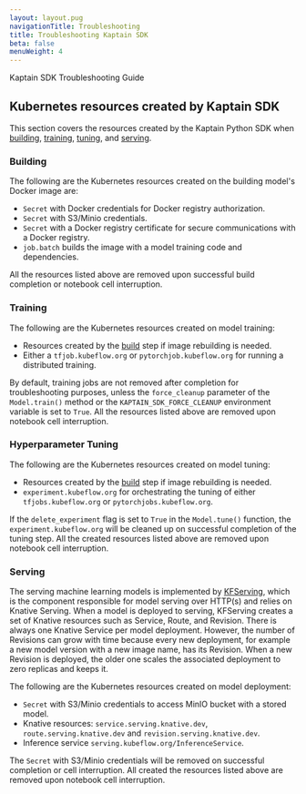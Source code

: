 ```yaml
---
layout: layout.pug
navigationTitle: Troubleshooting
title: Troubleshooting Kaptain SDK
beta: false
menuWeight: 4
---
```

Kaptain SDK Troubleshooting Guide

## Kubernetes resources created by Kaptain SDK
This section covers the resources created by the Kaptain Python SDK when [building](#building), [training](#training),
[tuning](#hyperparameter-tuning), and [serving](#serving).

### Building
The following are the Kubernetes resources created on the building model's Docker image are:
- `Secret` with Docker credentials for Docker registry authorization.
- `Secret` with S3/Minio credentials.
- `Secret` with a Docker registry certificate for secure communications with a Docker registry.
- `job.batch` builds the image with a model training code and dependencies.

All the resources listed above are removed upon successful build completion or notebook cell interruption.

### Training
The following are the Kubernetes resources created on model training:
- Resources created by the [build](#building) step if image rebuilding is needed.
- Either a `tfjob.kubeflow.org` or `pytorchjob.kubeflow.org` for running a distributed training.

By default, training jobs are not removed after completion for troubleshooting purposes, unless the `force_cleanup` parameter of the `Model.train()` method or the `KAPTAIN_SDK_FORCE_CLEANUP` environment variable is set to `True`.
All the resources listed above are removed upon notebook cell interruption.

### Hyperparameter Tuning
The following are the Kubernetes resources created on model tuning:
- Resources created by the [build](#building) step if image rebuilding is needed.
- `experiment.kubeflow.org` for orchestrating the tuning of either `tfjobs.kubeflow.org` or `pytorchjobs.kubeflow.org`.

If the `delete_experiment` flag is set to `True` in the `Model.tune()` function, the `experiment.kubeflow.org` will be cleaned up on successful completion of the tuning step. All the created resources listed above are removed upon notebook cell interruption.


### Serving
The serving machine learning models is implemented by [KFServing](https://github.com/kserve/kserve), which is the component responsible for model serving over HTTP(s) and relies on Knative Serving. When a model is deployed to serving, KFServing creates a set of Knative resources such as Service, Route, and Revision.
There is always one Knative Service per model deployment. However, the number of Revisions can grow with time because every new deployment, for example a new model version with a new image name, has its Revision. When a new Revision is deployed, the older one scales the associated deployment to zero replicas and keeps it.

The following are the Kubernetes resources created on model deployment:
- `Secret` with S3/Minio credentials to access MinIO bucket with a stored model.
- Knative resources: `service.serving.knative.dev`, `route.serving.knative.dev` and `revision.serving.knative.dev`.
- Inference service `serving.kubeflow.org/InferenceService`.

The `Secret` with S3/Minio credentials will be removed on successful completion or cell interruption.
All created the resources listed above are removed upon notebook cell interruption.
